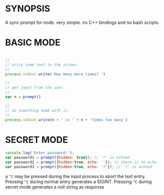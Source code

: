 # SYNOPSIS
A sync prompt for node. very simple. no C++ bindings and no bash scripts.


# BASIC MODE
```js

//
// write some text to the screen.
//
process.stdout.write('How many more times? ')

//
// get input from the user.
//
var n = prompt()

//
// do something dumb with it.
//
process.stdout.write(n + ' is ' + n + 'times too many')
```

# SECRET MODE

```js
console.log('Enter password:');
var password1 = prompt({hidden: true}); // '*' is echoed 
var password2 = prompt({hidden:true, echo: ''}); // there is no echo 
var password3 = prompt({hidden:true, echo: '?'}); // '?' is echoed 
```
a `^C` may be pressed during the input process to abort the text entry.
Pressing `^C` during normal entry generates a SIGINT.
Pressing `^C` during secret mode generates a null string as response

